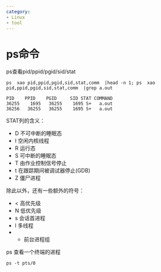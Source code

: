 ```yaml
---
category: 
- Linux
- tool
---
```



# ps命令


ps查看pid/ppid/pgid/sid/stat

```shell
ps  xao pid,ppid,pgid,sid,stat,comm  |head -n 1; ps  xao pid,ppid,pgid,sid,stat,comm  |grep a.out
```

```shell
PID    PPID    PGID     SID STAT COMMAND
36255    1695   36255    1695 S+   a.out
36256   36255   36255    1695 S+   a.out
```

STAT列的含义：
- D 不可中断的睡眠态
- I 空闲内核线程
- R 运行态
- S 可中断的睡眠态
- T 由作业控制信号停止
- t 在跟踪期间被调试器停止(GDB)
- Z 僵尸进程

除此以外，还有一些额外的符号：
- < 高优先级
- N 低优先级
- s 会话首进程
- l 多线程
- + 前台进程组

ps 查看一个终端的进程

```shell
ps -t pts/0
```